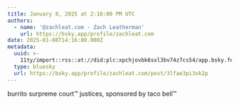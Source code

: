 ```yaml
---
title: January 8, 2025 at 2:16:00 PM UTC
authors:
  - name: '@zachleat.com - Zach Leatherman'
    url: https://bsky.app/profile/zachleat.com
date: 2025-01-08T14:16:00.000Z
metadata:
  uuid: >-
    11ty/import::rss::at://did:plc:xpchjovbk6sxl3bv74z7cs54/app.bsky.feed.post/3lfae3pi3xk2p
  type: bluesky
  url: https://bsky.app/profile/zachleat.com/post/3lfae3pi3xk2p
---
```

burrito surpreme court™ justices, sponsored by taco bell™